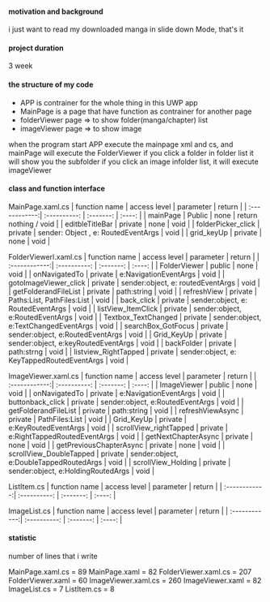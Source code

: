 #### motivation and background
i just want to read my downloaded manga in slide down Mode, that's it

#### project duration
3 week

#### the structure of my code

- APP is contrainer for the whole thing in this UWP app
- MainPage is a page that have function as contrainer for another page
- folderViewer page => to show folder(manga/chapter) list
- imageViewer page => to show image


when the program start
APP execute the mainpage xml and cs, and mainPage will execute the FolderViewer
if you click a folder in folder list it will show you the subfolder
if you click an image infolder list, it will execute imageViewer

#### class and function interface
MainPage.xaml.cs
| function name | access level | parameter | return |
| :------------:| :----------: | :-------: | :----: |
| mainPage | Public | none | return nothing / void | 
| editbleTitleBar | private | none | void |
| folderPicker_click | private | sender: Object , e: RoutedEventArgs | void |
| grid_keyUp | private | none | void |

FolderViewerl.xaml.cs
| function name | access level | parameter | return |
| :------------:| :----------: | :-------: | :----: |
| FolderViewer | public | none | void |
| onNavigatedTo | private | e:NavigationEventArgs | void |
| gotoImageViewer_click | private | sender:object, e: routedEventArgs | void |
| getFolderandFileList | private | path:string | void |
| refreshView | private | Paths:List<string>, PathFiles:List<String> | void |
| back_click | private | sender:object, e: RoutedEventArgs | void |
| listView_ItemClick | private | sender:object, e:RoutedEventArgs | void |
| Textbox_TextChanged | private | sender:object, e:TextChangedEventArgs | void |
| searchBox_GotFocus | private | sender:object, e:RoutedEventArgs | void |
| Grid_KeyUp | private | sender:object, e:keyRoutedEventArgs | void |
| backFolder | private | path:strng | void | 
| listview_RightTapped | private | sender:object, e: KeyTappedRoutedEventArgs | void |

ImageViewer.xaml.cs
| function name | access level | parameter | return |
| :------------:| :----------: | :-------: | :----: |
| ImageViewer | public | none | void |
| onNavigatedTo | private | e:NavigationEventArgs | void |
| buttonback_click | private | sender:object, e:RoutedEventArgs | void |
| getFolderandFileList | private | path:string | void |
| refreshViewAsync | private | PathFiles:List<String> | void |
| Grid_KeyUp | private | e:KeyRoutedEventArgs | void |
| scrollView_rightTapped | private | e:RightTappedRoutedEventArgs | void |
| getNextChapterAsync | private | none | void |
| getPreviousChapterAsync | private | none | void |
| scrollView_DoubleTapped | private | sender:object, e:DoubleTappedRoutedArgs | void |
| scrollView_Holding | private | sender:object, e:HoldingRoutedArgs | void |

ListItem.cs
| function name | access level | parameter | return |
| :------------:| :----------: | :-------: | :----: |

ImageList.cs
| function name | access level | parameter | return |
| :------------:| :----------: | :-------: | :----: |

#### statistic 
number of lines that i write 

MainPage.xaml.cs = 89
MainPage.xaml = 82
FolderViewer.xaml.cs = 207
FolderViewer.xaml = 60
ImageViewer.xaml.cs = 260
ImageViewer.xaml = 82
ImageList.cs = 7
ListItem.cs = 8











 



